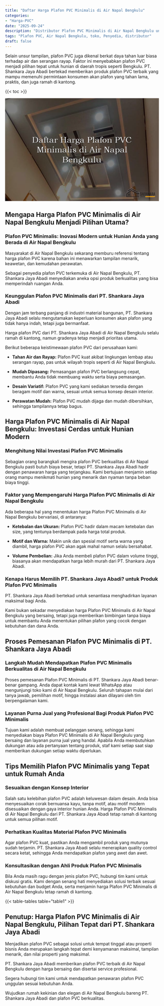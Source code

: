 ```yaml
---
title: "Daftar Harga Plafon PVC Minimalis di Air Napal Bengkulu"
categories: 
- "Harga-PVC"
date: "2025-09-24"
description: "Distributor Plafon PVC Minimalis di Air Napal Bengkulu untuk rumah, office, serta ritel. Produk berkualitas, beragam motif, pilihan warna modern, beserta layanan instalasi dikerjakan oleh teknisi ahli dan jaminan resmi!|Layanan penjualan Plafon PVC Minimalis di Air Napal Bengkulu bagi keperluan hunian, office, maupun gerai, dengan produk terbaik dan pemasangan oleh teknisi berpengalaman dan kepastian resmi.|Pilihan Plafon PVC Minimalis di Air Napal Bengkulu yang terpercaya untuk tempat tinggal, office, serta toko, bersama panel berkualitas dan pemasangan oleh tim ahli serta jaminan resmi.|Distribusi Plafon PVC Minimalis di Air Napal Bengkulu bagi rumah, perkantoran, serta gerai, dengan material unggulan dan penempatan ditangani oleh tenaga ahli ahli, dilengkapi dengan kepastian resmi.}"
tags: "Plafon PVC, Air Napal Bengkulu, toko, Penyedia, distributor"
draft: false
---
```


Selain unsur tampilan, plafon PVC juga dikenal berkat daya tahan luar biasa terhadap air dan serangan rayap. Faktor ini menyebabkan plafon PVC menjadi pilihan tepat untuk hunian di daerah tropis seperti Bengkulu. PT. Shankara Jaya Abadi bertekad memberikan produk plafon PVC terbaik yang mampu memenuhi permintaan konsumen akan plafon yang tahan lama, praktis, dan juga ramah di kantong.

{{< toc >}}

![Daftar Harga Plafon PVC Minimalis di Air Napal Bengkulu](/images/Harga-PVC/Daftar-Harga-Plafon-PVC-Minimalis-di-Air-Napal-Bengkulu.png)


## Mengapa Harga Plafon PVC Minimalis di Air Napal Bengkulu Menjadi Pilihan Utama?

### Plafon PVC Minimalis: Inovasi Modern untuk Hunian Anda yang Berada di Air Napal Bengkulu

Masyarakat di Air Napal Bengkulu sekarang memburu referensi tentang harga plafon PVC karena bahan ini menawarkan tampilan menarik, keawetan, dan kemudahan perawatan.

Sebagai penyedia plafon PVC terkemuka di Air Napal Bengkulu, PT. Shankara Jaya Abadi menyediakan aneka opsi produk berkualitas yang bisa memperindah ruangan Anda.

### Keunggulan Plafon PVC Minimalis dari PT. Shankara Jaya Abadi

Dengan jam terbang panjang di industri material bangunan, PT. Shankara Jaya Abadi selalu mengutamakan keperluan konsumen akan plafon yang tidak hanya indah, tetapi juga bermanfaat.

Harga plafon PVC dari PT. Shankara Jaya Abadi di Air Napal Bengkulu selalu ramah di kantong, namun gradenya tetap menjadi prioritas utama.

Berikut beberapa keistimewaan plafon PVC dari perusahaan kami:

- **Tahan Air dan Rayap:** Plafon PVC kuat akibat lingkungan lembap atau serangan rayap, pas untuk wilayah tropis seperti di Air Napal Bengkulu.

- **Mudah Dipasang:** Pemasangan plafon PVC berlangsung cepat, membantu Anda tidak membuang waktu serta biaya pemasangan.

- **Desain Variatif:** Plafon PVC yang kami sediakan tersedia dengan beragam motif dan warna, sesuai untuk semua konsep desain interior.

- **Perawatan Mudah:** Plafon PVC mudah dijaga dan mudah dibersihkan, sehingga tampilannya tetap bagus.

## Harga Plafon PVC Minimalis di Air Napal Bengkulu: Investasi Cerdas untuk Hunian Modern

### Menghitung Nilai Investasi Plafon PVC Minimalis

Sebagian orang barangkali mengira plafon PVC berkualitas di Air Napal Bengkulu pasti butuh biaya besar, tetapi PT. Shankara Jaya Abadi hadir dengan penawaran harga yang terjangkau. Kami bertujuan menjamin setiap orang mampu menikmati hunian yang menarik dan nyaman tanpa beban biaya tinggi.

### Faktor yang Mempengaruhi Harga Plafon PVC Minimalis di Air Napal Bengkulu

Ada beberapa hal yang menentukan harga Plafon PVC Minimalis di Air Napal Bengkulu bervariasi, di antaranya:

- **Ketebalan dan Ukuran:** Plafon PVC hadir dalam macam ketebalan dan size, yang tentunya berdampak pada harga total produk.

- **Motif dan Warna:** Makin unik dan spesial motif serta warna yang diambil, harga plafon PVC akan agak mahal namun selalu bersahabat.

- **Volume Pembelian:** Jika Anda membeli plafon PVC dalam volume tinggi, biasanya akan mendapatkan harga lebih murah dari PT. Shankara Jaya Abadi.

### Kenapa Harus Memilih PT. Shankara Jaya Abadi? untuk Produk Plafon PVC Minimalis

PT. Shankara Jaya Abadi bertekad untuk senantiasa menghadirkan layanan maksimal bagi Anda.

Kami bukan sekadar menyediakan harga Plafon PVC Minimalis di Air Napal Bengkulu yang bersaing, tetapi juga memberikan bimbingan tanpa biaya untuk membantu Anda menentukan pilihan plafon yang cocok dengan kebutuhan dan dana Anda.

## Proses Pemesanan Plafon PVC Minimalis di PT. Shankara Jaya Abadi

### Langkah Mudah Mendapatkan Plafon PVC Minimalis Berkualitas di Air Napal Bengkulu

Proses pemesanan Plafon PVC Minimalis di PT. Shankara Jaya Abadi benar-benar gampang. Anda dapat kontak kami lewat WhatsApp atau mengunjungi toko kami di Air Napal Bengkulu. Seluruh tahapan mulai dari tanya jawab, pemilihan motif, hingga instalasi akan dilayani oleh tim berpengalaman kami.

### Layanan Purna Jual yang Profesional Bagi Produk Plafon PVC Minimalis

Tujuan kami adalah membuat pelanggan senang, sehingga kami menyediakan biaya Plafon PVC Minimalis di Air Napal Bengkulu yang bersaing dan layanan purna jual yang handal. Apabila Anda membutuhkan dukungan atau ada pertanyaan tentang produk, staf kami setiap saat siap memberikan dukungan setiap waktu diperlukan.

## Tips Memilih Plafon PVC Minimalis yang Tepat untuk Rumah Anda

### Sesuaikan dengan Konsep Interior

Salah satu kelebihan plafon PVC adalah keluwesan dalam desain. Anda bisa menyesuaikan corak bernuansa kayu, tanpa motif, atau motif modern disesuaikan dengan gaya interior hunian Anda. Harga Plafon PVC Minimalis di Air Napal Bengkulu dari PT. Shankara Jaya Abadi tetap ramah di kantong untuk semua pilihan motif.

### Perhatikan Kualitas Material Plafon PVC Minimalis

Agar plafon PVC kuat, pastikan Anda mengambil produk yang mutunya sudah terjamin. PT. Shankara Jaya Abadi selalu menerapkan quality control secara ketat, sehingga Anda mendapatkan plafon yang awet dan awet.

### Konsultasikan dengan Ahli Produk Plafon PVC Minimalis

Bila Anda masih ragu dengan jenis plafon PVC, hubungi tim kami untuk diskusi gratis. Kami dengan senang hati menyediakan solusi terbaik sesuai kebutuhan dan budget Anda, serta menjamin harga Plafon PVC Minimalis di Air Napal Bengkulu tetap ramah di kantong.

{{< table-tables table="table1" >}}

## Penutup: Harga Plafon PVC Minimalis di Air Napal Bengkulu, Pilihan Tepat dari PT. Shankara Jaya Abadi

Menjadikan plafon PVC sebagai solusi untuk tempat tinggal atau properti bisnis Anda merupakan langkah tepat demi kenyamanan maksimal, tampilan menarik, dan nilai properti yang maksimal.

PT. Shankara Jaya Abadi memberikan plafon PVC terbaik di Air Napal Bengkulu dengan harga bersaing dan disertai service profesional.

Segera hubungi tim kami untuk mendapatkan penawaran plafon PVC unggulan sesuai kebutuhan Anda.

Wujudkan rumah kekinian dan elegan di Air Napal Bengkulu bareng PT. Shankara Jaya Abadi dan plafon PVC berkualitas.